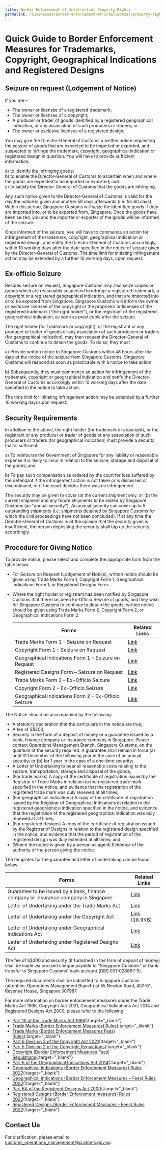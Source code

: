 ```yaml
---
title: Border Enforcement of Intellectual Property Rights
permalink: /businesses/border-enforcement-of-intellectual-property-rights/quick-guide-for-copyright-and-trade-mark-owners-and-licensees/
---
```

# Quick Guide to Border Enforcement Measures for Trademarks, Copyright, Geographical Indications and Registered Designs

## Seizure on request (Lodgement of Notice)

If you are –

* The owner or licensee of a registered trademark;
* The owner or licensee of a copyright;
* A producer or trader of goods identified by a registered geographical indication, or any association of such producers or traders; or 
* The owner or exclusive licensee of a registered design;

You may give the Director-General of Customs  a written notice requesting the seizure of goods that are expected to be imported or exported, and suspected to infringe the trademark, copyright, geographical indication or registered design in question. You will have to provide sufficient information:

a)  to identify the infringing goods;<br>
b)  to enable the Director-General of Customs to ascertain when and where the goods are expected to be imported or exported; and<br>
c)  to satisfy the Director-General of Customs that the goods are infringing.<br>

Any such notice given to the Director-General of Customs is valid for the day the notice is given and another 59 days afterwards (i.e. for 60 days). Within this period, Singapore Customs will seize the identified goods if they are imported into, or to be exported from, Singapore. Once the goods have been seized, you and the importer or exporter of the goods will be informed of the seizure.

Once informed of the seizure, you will have to commence an action for infringement of the trademark, copyright, geographical indication or registered design, and notify the Director-General of Customs accordingly, within 10 working days after the date specified in the notice of seizure given by the Director-General of Customs. The time limit for initiating infringement action may be extended by a further 10 working days, upon request.


## Ex-officio Seizure
  
Besides seizure on request, Singapore Customs may also seize copies or goods which are reasonably suspected to infringe a registered trademark, a copyright or a registered geographical indication, and that are imported into or to be exported from Singapore. Singapore Customs will inform the owner or exclusive licensee of the copyright or the proprietor or licensee of the registered trademark (“the right holder”), or the registrant of the registered geographical indication, as soon as practicable after the seizure. 

The right holder (for trademark or copyright), or the registrant or any producer or trader of goods or any association of such producers or traders (for geographical indication), may then request the Director-General of Customs to continue to detain the  goods. To do so, they must

a)  Provide written notice to Singapore Customs within 48 hours after the date of the notice of the seizure from Singapore Customs. Singapore Customs will respond as soon as practicable with a notice to take action

b)  Subsequently, they must commence an action for infringement of the trademark, copyright or geographical indication and notify the Director-General of Customs accordingly within 10 working days after the date specified in the notice to take action. 

The time limit for initiating infringement action may be extended by a further 10 working days upon request.
  
## Security Requirements 
  
In addition to the above, the right holder (for trademark or copyright), or the registrant or any producer or trader of goods or any association of such producers or traders (for geographical indication) must provide a security that is sufficient:

a)  To reimburse the Government of Singapore for any liability or reasonable expense it is likely to incur in relation to the seizure, storage and disposal of the  goods; and

b)  To pay such compensation as ordered by the court for loss suffered by the defendant if the infringement action is not taken or is dismissed or discontinued, or if the court decides there was no infringement. 

The security may be given to cover (a) the current shipment only, or (b) the current shipment and any future shipments to be seized by Singapore Customs (an "annual security"). An annual security can cover up to 5 outstanding shipments (i.e. shipments detained by Singapore Customs for which the civil proceedings have not been concluded). If at any time the Director-General of Customs is of the opinion that the security given is insufficient, the person depositing the security shall top up the security accordingly.

## Procedure for Giving Notice 
  
To provide notice, please select and complete the appropriate form from the table below.

* For Seizure on Request (Lodgement of Notice), written notice should be given using Trade Marks Form 1, Copyright Form 1, Geographical Indications Form 1, or Registered Designs Form. 
* Where the right holder or registrant has been notified by Singapore Customs that there has been Ex-Officio Seizure of goods, and they wish for Singapore Customs to continue to detain the goods, written notice should be given using Trade Marks Form 2, Copyright Form 2, or Geographical Indications Form 2. 


  | Forms | Related Links |
  |---|---|
  | Trade Marks Form 1 – Seizure on Request | [Link](https://go.gov.sg/tmf1nov22) |
  | Copyright Form 1 – Seizure on Request | [Link](https://go.gov.sg/crf12021) |
	|Geographical Indications Form 1 – Seizure on Request|  [Link](https://go.gov.sg/gif1nov22) |
	| Registered Designs Form – Seizure on Request| [Link](https://go.gov.sg/rdfnov22) |
  | Trade Marks Form 2 – Ex-Officio Seizure | [Link](https://go.gov.sg/tmf22022 ) |
  | Copyright Form 2 – Ex-Officio Seizure | [Link](https://go.gov.sg/crf22021) |
	 | Geographical Indications Form 2 – Ex-Officio Seizure | [Link](https://go.gov.sg/gif2nov22) |

The Notice should be accompanied by the following:

* A statutory declaration that the particulars in the notice are true;
* A fee of S$200;
* Security in the form of a deposit of money or a guarantee issued by a bank, finance company or insurance company in Singapore. Please contact Operations Management Branch, Singapore Customs, on the quantum of the security required. A guarantee shall remain in force (a) until 31 December of the following year in the case of an annual security; or (b) for 1 year in the case of a one-time security;
* A Letter of Undertaking to bear all reasonable costs relating to the seizure, transportation, storage and disposal of the goods;
* (For trade marks) A copy of the certificate of registration issued by the Registrar of Trade Marks in relation to the registered trade mark specified in the notice, and evidence that the registration of the registered trade mark was duly renewed at all times;
* (For geographical indications) A copy of the certificate of registration issued by the Registrar of Geographical Indications in relation to the registered geographical indication specified in the notice, and evidence that the registration of the registered geographical indication was duly renewed at all times;
* (For registered designs) A copy of the certificate of registration issued by the Registrar of Designs in relation to the registered design specified in the notice, and evidence that the period of registration of the registered design was duly extended at all times; and
* (Where the notice is given by a person as agent) Evidence of the authority of the person giving the notice. 

The templates for the guarantee and letter of undertaking can be found below.

| Forms |  Related Links |
|---|---|
| Guarantee to be issued by a bank, finance company or insurance company in Singapore | [Link](https://go.gov.sg/grttnov22) |
| Letter of Undertaking under the Trade Marks Act| [Link](https://go.gov.sg/loutmnov22) |
| Letter of Undertaking under the Copyright Act | [Link](/files/businesses/letter-of-undertaking-under-copyright-act.docx) (18.9KB) |
| Letter of Undertaking under Geographical Indications Act| [Link](https://go.gov.sg/louginov22) |
| Letter of Undertaking under Registered Designs Act| [Link](https://go.gov.sg/lourdnov22) |

The fee of S$200 and security (if furnished in the form of deposit of money) shall be made via crossed cheque payable to "Singapore Customs" or bank transfer to Singapore Customs' bank account (DBS 001-028867-9).

The required documents shall be submitted to Singapore Customs (attention: Operations Management Branch) at 55 Newton Road, #07-01, Revenue House, Singapore 307987.

For more information on border enforcement measures under the Trade Marks Act 1998, Copyright Act 2021, Geographical Indications Act 2014 and Registered Designs Act 2000, please refer to the following:
  
  -   [Part 10 of the Trade Marks Act 1998](https://sso.agc.gov.sg/Act/TMA1998?ProvIds=pr81-,pr81A-,pr81B-,pr82-,pr83-,pr84-,pr85-,pr85A-,pr85B-,pr86-,pr87-,pr88-,pr89-,pr90-,pr91-,pr92-,pr93-,pr93A-,pr93B-,pr93C-,pr93D-,pr93E-,pr93F-,pr93G-,pr93H-,pr93I-,pr93J-,pr93K-,pr93L-,pr94-,pr95-,pr96-,pr97-,pr98-,pr99-,pr100-){:target="_blank"}
  -   [Trade Marks (Border Enforcement Measures) Rules](https://sso.agc.gov.sg/SL/TMA1998-R2?DocDate=20191112){:target="_blank"}
  -   [Trade Marks (Border Enforcement Measures Fees) Rules](https://sso.agc.gov.sg/SL/TMA1998-S749-2019?DocDate=20191112){:target="_blank"}
  -   [Part 6 Division 3 of the Copyright Act 2021](https://sso.agc.gov.sg/Act/CA2021?ProvIds=pr329-,pr330-,pr331-,pr332-,pr333-,pr334-,pr335-,pr336-,pr337-,pr338-,pr339-,pr340-,pr341-,pr342-,pr343-,pr344-,pr345-,pr346-,pr347-,pr348-,pr349-,pr350-,pr351-,pr352-,pr353-,pr354-,pr355-,pr356-,pr357-,pr358-,pr359-,pr360-,pr361-,pr362-,pr363-,pr364-,pr365-,pr366-,pr367-,pr368-){:target="_blank"}
  -   [Part 5 Division 2 of the Copyright Regulations](https://sso.agc.gov.sg/SL/CA2021-S882-2021?DocDate=20211119&ProvIds=pr82-,pr83-,pr84-,pr85-,pr86-,pr87-,pr88-,pr89-){:target="_blank"}
  -   [Copyright (Border Enforcement Measures Fees) Regulations](https://sso.agc.gov.sg/SL/CA2021-S881-2021?DocDate=20211119){:target="_blank"}
  -   [Part 6 of the Geographical Indications Act 2014](https://sso.agc.gov.sg/Act/GIA2014?ProvIds=P16-#P16-){:target="_blank"}
  -   [Geographical Indications (Border Enforcement Measures) Rules 2022](https://sso.agc.gov.sg/SL/GIA2014-S816-2022?DocDate=20221021){:target="_blank"}
  -   [Geographical Indications (Border Enforcement Measures – Fees) Rules 2022](https://sso.agc.gov.sg/SL/GIA2014-S817-2022?DocDate=20221021){:target="_blank"}
  -  [Part 6A of the Registered Designs Act 2000](https://sso.agc.gov.sg/Act/RDA2000?ProvIds=P16A*-#P16A*-){:target="_blank"}
  -  [Registered Designs (Border Enforcement measures) Rules 2022](https://sso.agc.gov.sg/SL/RDA2000-S814-2022?DocDate=20221021){:target="_blank"}
  -  [Registered Designs (Border Enforcement Measures – Fees) Rules 2022](https://sso.agc.gov.sg/SL/RDA2000-S815-2022?DocDate=20221021){:target="_blank"}


## Contact Us

For clarification, please email to  [customs_operations_management@customs.gov.sg](mailto:customs_operations_management@customs.gov.sg).